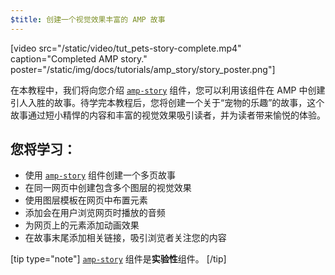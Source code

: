```yaml
---
$title: 创建一个视觉效果丰富的 AMP 故事
---
```


[video src="/static/video/tut_pets-story-complete.mp4" caption="Completed AMP story." poster="/static/img/docs/tutorials/amp_story/story_poster.png"]

在本教程中，我们将向您介绍 [`amp-story`](../../../../documentation/components/reference/amp-story.md) 组件，您可以利用该组件在 AMP 中创建引人入胜的故事。待学完本教程后，您将创建一个关于“宠物的乐趣”的故事，这个故事通过短小精悍的内容和丰富的视觉效果吸引读者，并为读者带来愉悦的体验。

## 您将学习：

- 使用 [`amp-story`](../../../../documentation/components/reference/amp-story.md) 组件创建一个多页故事
- 在同一网页中创建包含多个图层的视觉效果
- 使用图层模板在网页中布置元素
- 添加会在用户浏览网页时播放的音频
- 为网页上的元素添加动画效果
- 在故事末尾添加相关链接，吸引浏览者关注您的内容

[tip type="note"]
 [`amp-story`](../../../../documentation/components/reference/amp-story.md) 组件是**实验性**组件。
[/tip]

